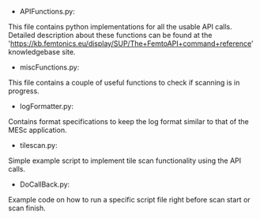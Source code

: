 - APIFunctions.py:

This file contains python implementations for all the usable API calls.
Detailed description about these functions can be found at the 'https://kb.femtonics.eu/display/SUP/The+FemtoAPI+command+reference' knowledgebase site.

- miscFunctions.py:

This file contains a couple of useful functions to check if scanning is in progress.

- logFormatter.py:

Contains format specifications to keep the log format similar to that of the MESc application.

- tilescan.py:

Simple example script to implement tile scan functionality using the API calls.

- DoCallBack.py:

Example code on how to run a specific script file right before scan start or scan finish.
